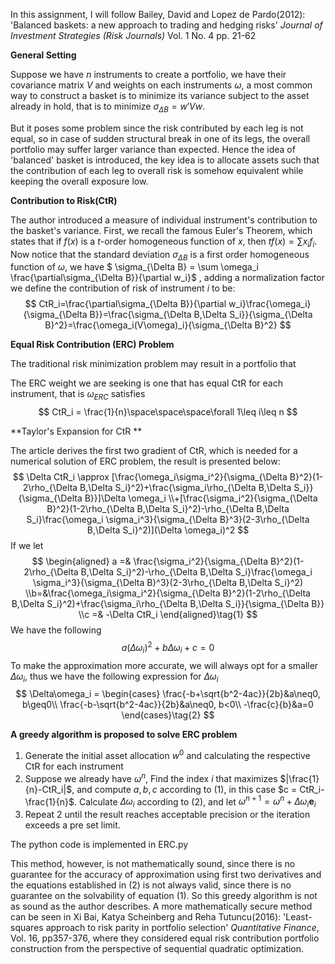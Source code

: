 In this assignment, I will follow Bailey, David and Lopez de Pardo(2012): 'Balanced baskets: a new approach to trading and hedging risks' *Journal of Investment Strategies (Risk Journals)* Vol. 1 No. 4 pp. 21-62

**General Setting**

Suppose we have $n$ instruments to create a portfolio, we have their covariance matrix $V$ and weights on each instruments $\omega$, a most common way to construct a basket is to minimize its variance subject to the asset already in hold, that is to minimize $\sigma_{\Delta B}=w'Vw$.

But it poses some problem since the risk contributed by each leg is not equal, so in case of sudden structural break in one of its legs, the overall portfolio may suffer larger variance than expected. Hence the idea of 'balanced' basket is introduced, the key idea is to allocate assets such that the contribution of each leg to overall risk is somehow equivalent while keeping the overall exposure low.  

**Contribution to Risk(CtR)**

The author introduced a measure of individual instrument's contribution to the basket's variance. First, we recall the famous Euler's Theorem, which states that if $f(x)$ is a $t$-order homogeneous function of $x$, then $tf(x) = \sum x_if_i$. Now notice that the standard deviation $\sigma_{\Delta B}$ is a first order homogeneous function of $\omega$, we have $ \sigma_{\Delta B} = \sum \omega_i \frac{\partial\sigma_{\Delta B}}{\partial w_i}$ , adding a normalization factor we define the contribution of risk of instrument $i$ to be:
$$
CtR_i=\frac{\partial\sigma_{\Delta B}}{\partial w_i}\frac{\omega_i}{\sigma_{\Delta B}}=\frac{\sigma_{\Delta B,\Delta S_i}}{\sigma_{\Delta B}^2}=\frac{\omega_i(V\omega)_i}{\sigma_{\Delta B}^2}
$$

**Equal Risk Contribution (ERC) Problem**

The traditional risk minimization problem may result in a portfolio that

The ERC weight we are seeking is one that has equal CtR for each instrument, that is $\omega_{ERC}$ satisfies
$$
CtR_i = \frac{1}{n}\space\space\space\forall 1\leq i\leq n
$$

**Taylor's Expansion for CtR **

The article derives the first two gradient of CtR, which is needed for a numerical solution of ERC problem, the result is presented below:
$$
\Delta CtR_i \approx [\frac{\omega_i\sigma_i^2}{\sigma_{\Delta B}^2}(1-2\rho_{\Delta B,\Delta S_i}^2)+\frac{\sigma_i\rho_{\Delta B,\Delta S_i}}{\sigma_{\Delta B}}]\Delta \omega_i
\\+[\frac{\sigma_i^2}{\sigma_{\Delta B}^2}(1-2\rho_{\Delta B,\Delta S_i}^2)-\rho_{\Delta B,\Delta S_i}\frac{\omega_i \sigma_i^3}{\sigma_{\Delta B}^3}(2-3\rho_{\Delta B,\Delta S_i}^2)](\Delta \omega_i)^2
$$
If we let 
$$
\begin{aligned}
a =& \frac{\sigma_i^2}{\sigma_{\Delta B}^2}(1-2\rho_{\Delta B,\Delta S_i}^2)-\rho_{\Delta B,\Delta S_i}\frac{\omega_i \sigma_i^3}{\sigma_{\Delta B}^3}(2-3\rho_{\Delta B,\Delta S_i}^2)
\\b=&\frac{\omega_i\sigma_i^2}{\sigma_{\Delta B}^2}(1-2\rho_{\Delta B,\Delta S_i}^2)+\frac{\sigma_i\rho_{\Delta B,\Delta S_i}}{\sigma_{\Delta B}}
\\c =& -\Delta CtR_i
\end{aligned}\tag{1}
$$
We have the following
$$
a(\Delta\omega_i)^2+b\Delta\omega_i+c=0
$$
To make the approximation more accurate, we will always opt for a smaller $\Delta\omega_i$, thus we have the following expression for $\Delta\omega_i$
$$
\Delta\omega_i = \begin{cases}
\frac{-b+\sqrt{b^2-4ac}}{2b}&a\neq0, b\geq0\\
\frac{-b-\sqrt{b^2-4ac}}{2b}&a\neq0, b<0\\
-\frac{c}{b}&a=0
\end{cases}\tag{2}
$$

**A greedy algorithm is proposed to solve ERC problem**

1. Generate the initial asset allocation $w^0$ and calculating the respective CtR for each instrument
2. Suppose we already have $\omega^n$, Find the index $i$ that maximizes $|\frac{1}{n}-CtR_i|$, and compute $a,b,c$ according to (1), in this case $c = CtR_i-\frac{1}{n}$. Calculate $\Delta\omega_i$ according to (2), and let $\omega^{n+1}=\omega^{n}+\Delta\omega_i\textbf{e}_i$
3. Repeat 2 until the result reaches acceptable precision or the iteration exceeds a pre set limit.

The python code is implemented in ERC.py

This method, however, is not mathematically sound, since there is no guarantee for the accuracy of approximation using first two derivatives and the equations established in (2) is not always valid, since there is no guarantee on the solvability of equation (1). So this greedy algorithm is not as sound as the author describes. A more mathematically secure method can be seen in Xi Bai, Katya Scheinberg and Reha Tutuncu(2016): 'Least-squares approach to risk parity in portfolio selection' *Quantitative Finance*, Vol. 16, pp357-376, where they considered equal risk contribution portfolio construction from the perspective of sequential quadratic optimization.
 
 
